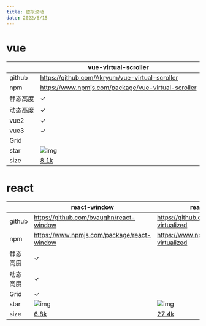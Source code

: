 ```yaml
---
title: 虚拟滚动
date: 2022/6/15
---
```


# vue

|          | vue-virtual-scroller                                                             |
| -------- | -------------------------------------------------------------------------------- |
| github   | https://github.com/Akryum/vue-virtual-scroller                                   |
| npm      | https://www.npmjs.com/package/vue-virtual-scroller                               |
| 静态高度 | &check;                                                                          |
| 动态高度 | &check;                                                                          |
| vue2     | &check;                                                                          |
| vue3     | &check;                                                                          |
| Grid     |                                                                                  |
| star     | ![img](https://shields.io/github/stars/Akryum/vue-virtual-scroller?style=social) |
| size     | [8.1k](https://bundlephobia.com/package/vue-virtual-scroller@1.0.10)             |

# react

|          | react-window                                                              | react-virtualized                                                              |
| -------- | ------------------------------------------------------------------------- | ------------------------------------------------------------------------------ |
| github   | https://github.com/bvaughn/react-window                                   | https://github.com/bvaughn/react-virtualized                                   |
| npm      | https://www.npmjs.com/package/react-window                                | https://www.npmjs.com/package/react-virtualized                                |
| 静态高度 | &check;                                                                   |
| 动态高度 | &check;                                                                   |
| Grid     | &check;                                                                   |
| star     | ![img](https://shields.io/github/stars/bvaughn/react-window?style=social) | ![img](https://shields.io/github/stars/bvaughn/react-virtualized?style=social) |
| size     | [6.8k](https://bundlephobia.com/package/react-virtualized@9.22.3)         | [27.4k](https://bundlephobia.com/package/react-virtualized@9.22.3)             |
